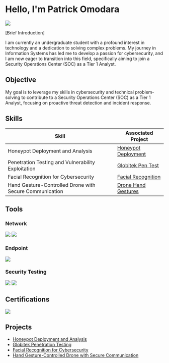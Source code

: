 # Hello, I'm Patrick Omodara
<a href="https://linkedin.com/in/omodarap"><img src="https://img.shields.io/badge/-LinkedIn-0072b1?&style=for-the-badge&logo=linkedin&logoColor=white" /></a>

[Brief Introduction]

I am currently an undergraduate student with a profound interest in technology and a dedication to solving complex problems. My journey in Information Systems has led me to develop a passion for cybersecurity, and I am now eager to transition into this field, specifically aiming to join a Security Operations Center (SOC) as a Tier 1 Analyst.

## Objective
My goal is to leverage my skills in cybersecurity and technical problem-solving to contribute to a Security Operations Center (SOC) as a Tier 1 Analyst, focusing on proactive threat detection and incident response.

## Skills

| Skill                                         | Associated Project         |
|-----------------------------------------------|----------------------------|
| Honeypot Deployment and Analysis              | [Honeypot Deployment](https://github.com/AJ-K0M/Honeypot) |
| Penetration Testing and Vulnerability Exploitation | [Globitek Pen Test](https://github.com/AJ-K0M/Pen-Testing-Live-Targets) |
| Facial Recognition for Cybersecurity          | [Facial Recognition](https://github.com/AJ-K0M/Face-Recognition) |
|Hand Gesture-Controlled Drone with Secure Communication  | [Drone Hand Gestures](https://github.com/AJ-K0M/Hand-Gesture-Controlled-Drone-with-Secure-Communication) |

## Tools

### Network
<div>
    <img src="https://img.shields.io/badge/-Wireshark-1679A7?&style=for-the-badge&logo=Wireshark&logoColor=white" />
    <img src="https://img.shields.io/badge/-nmap-004B49?&style=for-the-badge&logo=nmap&logoColor=white" />
</div>

### Endpoint
<div>
    <img src="https://img.shields.io/badge/-PowerShell-5391FE?&style=for-the-badge&logo=PowerShell&logoColor=white" />
</div>

### Security Testing
<div>
    <img src="https://img.shields.io/badge/-Burp_Suite-F4D03F?&style=for-the-badge&logo=BurpSuite&logoColor=black" />
    <img src="https://img.shields.io/badge/-Metasploit-7F8C8D?&style=for-the-badge&logo=Metasploit&logoColor=white" />
</div>

## Certifications
<div>
    <img src="https://img.shields.io/badge/-Google_Cybersecurity_Certificate-4285F4?&style=for-the-badge&logo=Google&logoColor=white" />
</div>

## Projects
- [Honeypot Deployment and Analysis](https://github.com/AJ-K0M/Honeypot)
- [Globitek Penetration Testing](https://github.com/your-repo/globitek-pen-test)
- [Facial Recognition for Cybersecurity](https://github.com/AJ-K0M/Pen-Testing-Live-Targets)
- [Hand Gesture-Controlled Drone with Secure Communication](https://github.com/AJ-K0M/Hand-Gesture-Controlled-Drone-with-Secure-Communication)

